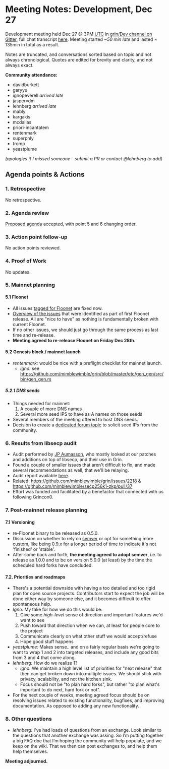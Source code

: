 # Meeting Notes: Development, Dec 27

Development meeting held Dec 27 @ 3PM [UTC](http://www.timebie.com/std/utc.php) in [grin/Dev channel on Gitter](https://gitter.im/grin_community/dev), full chat transcript [here](https://gitter.im/grin_community/dev?at=5c24e9f66649aa1f82db7622). Meeting started _~50 min late_ and lasted ~ 135min in total as a result.

Notes are truncated, and conversations sorted based on topic and not always chronological. Quotes are edited for brevity and clarity, and not always exact. 

**Community attendance:**
* davidburkett
* garyyu
* ignopeverell _arrived late_
* jaspervdm
* lehnberg _arrived late_
* mably
* kargakis
* mcdallas
* priori-incantatem
* rentenmark
* superphly
* tromp
* yeastplume

_(apologies if I missed someone - submit a PR or contact @lehnberg to add)_


## Agenda points & Actions

### 1. Retrospective
No retrospective.

### 2. Agenda review
[Proposed agenda](https://github.com/mimblewimble/grin-pm/issues/29) accepted, with point 5 and 6 changing order.

### 3. Action point follow-up
No action points reviewed.

### 4. Proof of Work
No updates.

### 5. Mainnet planning

#### 5.1 Floonet
* All issues [tagged for Floonet](https://github.com/mimblewimble/grin/milestones) are fixed now.
* [Overview of the issues](https://github.com/mimblewimble/grin/milestone/7?closed=1) that were identified as part of first Floonet release. All are "nice to have" as nothing is fundamentally broken with current Floonet.
* If no other issues, we should just go through the same process as last time and re-release.
* **Meeting agreed to re-release Floonet on Friday Dec 28th.**

#### 5.2 Genesis block / mainnet launch

* _rentenmark:_ would be nice with a preflight checklist for mainnet launch. 
   * _igno:_ see https://github.com/mimblewimble/grin/blob/master/etc/gen_gen/src/bin/gen_gen.rs

##### 5.2.1 DNS seeds
* Things needed for mainnet: 
   1. A couple of more DNS names
   1. Several more seed IPS to have as A names on those seeds
* Several members of the meeting offered to host DNS seeds.
* Decision to create a [dedicated forum topic](https://www.grin-forum.org/t/grin-mainnet-seeds-needed/1580) to solicit seed IPs from the community.

### 6. Results from libsecp audit
* Audit performed by [JP Aumasson](https://aumasson.jp/), who mostly looked at our patches and additions on top of libsecp, and their use in Grin.
* Found a couple of smaller issues that aren't difficult to fix, and made several recommendations as well, that we'll be relaying.
* Audit report available [here](https://github.com/mimblewimble/site/blob/master/audits/jpa-audit-report.html).
* Related: https://github.com/mimblewimble/grin/issues/2218 & https://github.com/mimblewimble/secp256k1-zkp/pull/37
* Effort was funded and facilitated by a benefactor that connected with us following Grincon0. 

### 7. Post-mainnet release planning

#### 7.1 Versioning
* re-Floonet binary to be released as 0.5.0. 
* Discussion on whether to rely on [semver](https://semver.org/) or opt for something more custom, like being 0.9.x for a longer period of time to indicate it's not 'finished' or 'stable'.
* After some back and forth, **the meeting agreed to adopt semver**, i.e. to release as 1.0.0 and to be on version 5.0.0 (at least) by the time the scheduled hard forks have concluded.

#### 7.2. Priorities and roadmaps
* There's a potential downside with having a too detailed and too rigid plan for open source projects. Contributors start to expect the job will be done either way by someone else, and it becomes difficult to offer spontaneous help.
* _Igno:_ My take for how we do this would be:
   1. Give some _high-level_ sense of direction and important features we'd want to see
   1. Push toward that direction when we can, at least for people core to the project
   1. Communicate clearly on what other stuff we would accept/refuse
   1. Hope good stuff happens 
* _yeastplume:_ Makes sense.. and on a fairly regular basis we're going to want to wrap 1 and 2 into targeted releases, and include any good bits from 3 and 4 that come along.
* _lehnberg:_ How do we realize 1?
   * _igno:_ We maintain a high level list of priorities for "next release" that then can get broken down into multiple issues. We should stick with privacy, scalability, and not the kitchen sink.
   * Focus should not be "to plan hard forks", but rather "to plan what's important to do next, hard fork or not".
* For the next couple of weeks, meeting agreed focus should be on resolving issues related to existing functionality, bugfixes, and improving documentation. As opposed to adding any new functionality.

### 8. Other questions

* _lehnberg:_ I've had loads of questions from an exchange. Look similar to the questions that another exchange was asking. So I’m putting together a big FAQ doc that I’m hoping the community will help populate, and we keep on the wiki. That we then can post exchanges to, and help them help themselves.

**Meeting adjourned.**